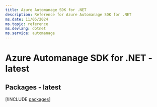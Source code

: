 ```yaml
---
title: Azure Automanage SDK for .NET
description: Reference for Azure Automanage SDK for .NET
ms.date: 11/05/2024
ms.topic: reference
ms.devlang: dotnet
ms.service: automanage
---
```

# Azure Automanage SDK for .NET - latest
## Packages - latest
[!INCLUDE [packages](automanage-index.md)]